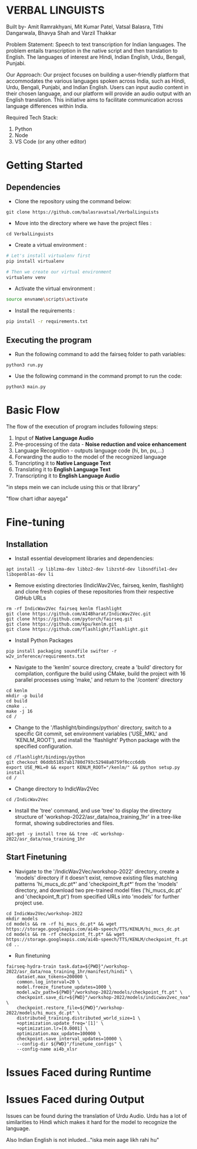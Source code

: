 # VERBAL LINGUISTS

Built by- Amit Ramrakhyani, Mit Kumar Patel, Vatsal Balasra, Tithi Dangarwala, Bhavya Shah and Varzil Thakkar

Problem Statement: Speech to text transcription for Indian languages. The problem entails transcription in the native script and then translation to English. The languages of interest are Hindi, Indian English, Urdu, Bengali, Punjabi.

Our Approach: Our project focuses on building a user-friendly platform that accommodates the various languages spoken across India, such as Hindi, Urdu, Bengali, Punjabi, and Indian English. Users can input audio content in their chosen language, and our platform will provide an audio output with an English translation. This initiative aims to facilitate communication across language differences within India.

Required Tech Stack:
1. Python
2. Node
3. VS Code (or any other editor)

# Getting Started

## Dependencies

* Clone the repository using the command below:

```
git clone https://github.com/balasravatsal/VerbalLinguists
```

* Move into the directory where we have the project files :
  
```
cd VerbalLinguists
```

* Create a virtual environment :
  
```bash
# Let's install virtualenv first
pip install virtualenv

# Then we create our virtual environment
virtualenv venv

```

* Activate the virtual environment :
```bash
source envname\scripts\activate

```

* Install the requirements :
```bash
pip install -r requirements.txt

```

## Executing the program

- Run the following command to add the fairseq folder to path variables:
```
python3 run.py
```

- Use the following command in the command prompt to run the code:

```
python3 main.py
```

# Basic Flow

The flow of the execution of program includes following steps:

1. Input of **Native Language Audio**
2. Pre-processing of the data - **Noise reduction and voice enhancement**
3. Language Recognition - outputs language code (hi, bn, pu,...)
4. Forwarding the audio to the model of the recognized language
5. Trancripting it to **Native Language Text**
6. Translating it to **English Language Text**
7. Transcripting it to **English Language Audio** 

"in steps mein we can include using this or that library"

"flow chart idhar aayega"

# Fine-tuning

## Installation 

- Install essential development libraries and dependencies:
```
apt install -y liblzma-dev libbz2-dev libzstd-dev libsndfile1-dev libopenblas-dev li
```

- Remove existing directories (IndicWav2Vec, fairseq, kenlm, flashlight) and clone fresh copies of these repositories from their respective GitHub URLs
```
rm -rf IndicWav2Vec fairseq kenlm flashlight
git clone https://github.com/AI4Bharat/IndicWav2Vec.git
git clone https://github.com/pytorch/fairseq.git
git clone https://github.com/kpu/kenlm.git
git clone https://github.com/flashlight/flashlight.git
```

- Install Python Packages
```
pip install packaging soundfile swifter -r w2v_inference/requirements.txt
```

- Navigate to the 'kenlm' source directory, create a 'build' directory for compilation, configure the build using CMake, build the project with 16 parallel processes using 'make,' and return to the '/content' directory
```
cd kenlm
mkdir -p build
cd build
cmake .. 
make -j 16
cd /
```

- Change to the '/flashlight/bindings/python' directory, switch to a specific Git commit, set environment variables ('USE_MKL' and 'KENLM_ROOT'), and install the 'flashlight' Python package with the specified configuration.
```
cd /flashlight/bindings/python
git checkout 06ddb51857ab1780d793c52948a0759f0ccc6ddb
export USE_MKL=0 && export KENLM_ROOT="/kenlm/" && python setup.py install
cd /
```

- Change directory to IndicWav2Vec
```
cd /IndicWav2Vec
```

- Install the 'tree' command, and use 'tree' to display the directory structure of 'workshop-2022/asr_data/noa_training_1hr' in a tree-like format, showing subdirectories and files.
```
apt-get -y install tree && tree -dC workshop-2022/asr_data/noa_training_1hr
```

## Start Finetuning

- Navigate to the '/IndicWav2Vec/workshop-2022' directory, create a 'models' directory if it doesn't exist, remove existing files matching patterns 'hi_mucs_dc.pt*' and 'checkpoint_ft.pt*' from the 'models' directory, and download two pre-trained model files ('hi_mucs_dc.pt' and 'checkpoint_ft.pt') from specified URLs into 'models' for further project use.
```
cd IndicWav2Vec/workshop-2022
mkdir models
cd models && rm -rf hi_mucs_dc.pt* && wget https://storage.googleapis.com/ai4b-speech/TTS/KENLM/hi_mucs_dc.pt
cd models && rm -rf checkpoint_ft.pt* && wget https://storage.googleapis.com/ai4b-speech/TTS/KENLM/checkpoint_ft.pt
cd ..
```

- Run finetuning
```
fairseq-hydra-train task.data=${PWD}"/workshop-2022/asr_data/noa_training_1hr/manifest/hindi" \
    dataset.max_tokens=200000 \
    common.log_interval=20 \
    model.freeze_finetune_updates=1000 \
    model.w2v_path=${PWD}"/workshop-2022/models/checkpoint_ft.pt" \
    checkpoint.save_dir=${PWD}"/workshop-2022/models/indicwav2vec_noa" \
    checkpoint.restore_file=${PWD}"/workshop-2022/models/hi_mucs_dc.pt" \
    distributed_training.distributed_world_size=1 \
    +optimization.update_freq='[1]' \
    +optimization.lr=[0.0001] \
    optimization.max_update=100000 \
    checkpoint.save_interval_updates=10000 \
    --config-dir ${PWD}"/finetune_configs" \
    --config-name ai4b_xlsr 

```

# Issues Faced during Runtime



# Issues Faced during Output

Issues can be found during the translation of Urdu Audio. Urdu has a lot of similarities to Hindi which makes it hard for the model to recognize the language.

Also Indian English is not inluded..."iska mein aage likh rahi hu"
















